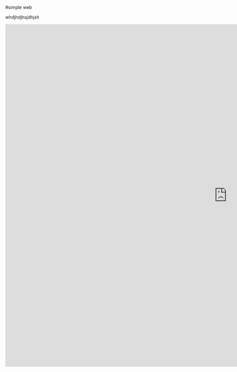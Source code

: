 #simple web

whdjhdjhsjdhjsh

<iframe width="1400" height="1080" src="https://datastudio.google.com/embed/reporting/1bc70111-2f23-413a-98d4-d4e5135d250e/page/rITIC" frameborder="0" style="border:0" allowfullscreen></iframe>

